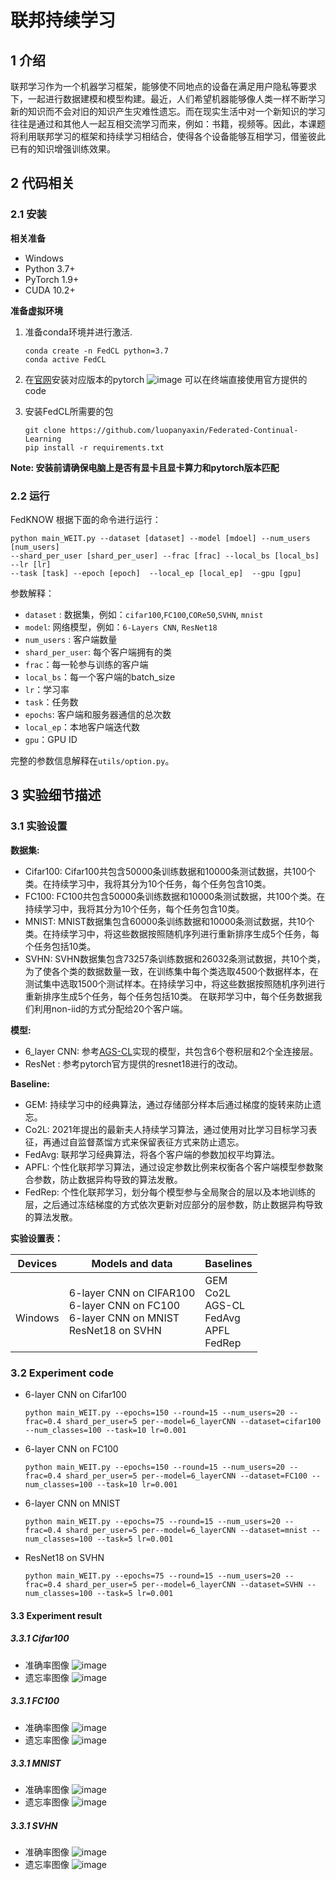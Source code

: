 # 联邦持续学习
## 1 介绍
联邦学习作为一个机器学习框架，能够使不同地点的设备在满足用户隐私等要求下，一起进行数据建模和模型构建。最近，人们希望机器能够像人类一样不断学习新的知识而不会对旧的知识产生灾难性遗忘。而在现实生活中对一个新知识的学习往往是通过和其他人一起互相交流学习而来，例如：书籍，视频等。因此，本课题将利用联邦学习的框架和持续学习相结合，使得各个设备能够互相学习，借鉴彼此已有的知识增强训练效果。
## 2 代码相关
### 2.1 安装
**相关准备**
- Windows 
- Python 3.7+
- PyTorch 1.9+
- CUDA 10.2+ 

**准备虚拟环境**
1. 准备conda环境并进行激活.
	```shell
	conda create -n FedCL python=3.7
	conda active FedCL
	```
2. 在[官网](https://pytorch.org/)安装对应版本的pytorch
![image](https://p3-juejin.byteimg.com/tos-cn-i-k3u1fbpfcp/0452f4e390ca4e7b9e9dce60f9a40c58~tplv-k3u1fbpfcp-zoom-1.image)
可以在终端直接使用官方提供的code
   
3.  安装FedCL所需要的包
	```shell
	git clone https://github.com/luopanyaxin/Federated-Continual-Learning
	pip install -r requirements.txt
	```
 **Note:  安装前请确保电脑上是否有显卡且显卡算力和pytorch版本匹配**
### 2.2 运行
FedKNOW 根据下面的命令进行运行：
```shell
python main_WEIT.py --dataset [dataset] --model [mdoel] --num_users [num_users]  
--shard_per_user [shard_per_user] --frac [frac] --local_bs [local_bs] --lr [lr] 
--task [task] --epoch [epoch]  --local_ep [local_ep]  --gpu [gpu]
```
参数解释：
- `dataset` : 数据集，例如：`cifar100`,`FC100`,`CORe50`,`SVHN`, `mnist`
- `model`: 网络模型，例如：`6-Layers CNN`, `ResNet18`
- `num_users` : 客户端数量
- `shard_per_user`: 每个客户端拥有的类
- `frac`：每一轮参与训练的客户端
- `local_bs`：每一个客户端的batch_size
- `lr`：学习率
- `task`：任务数
- `epochs`: 客户端和服务器通信的总次数
- `local_ep`：本地客户端迭代数
- `gpu`：GPU ID

完整的参数信息解释在`utils/option.py`。
## 3 实验细节描述
### 3.1 实验设置
**数据集:**
- Cifar100: Cifar100共包含50000条训练数据和10000条测试数据，共100个类。在持续学习中，我将其分为10个任务，每个任务包含10类。
- FC100: FC100共包含50000条训练数据和10000条测试数据，共100个类。在持续学习中，我将其分为10个任务，每个任务包含10类。
- MNIST: MNIST数据集包含60000条训练数据和10000条测试数据，共10个类。在持续学习中，将这些数据按照随机序列进行重新排序生成5个任务，每个任务包括10类。
- SVHN: SVHN数据集包含73257条训练数据和26032条测试数据，共10个类，为了使各个类的数据数量一致，在训练集中每个类选取4500个数据样本，在测试集中选取1500个测试样本。在持续学习中，将这些数据按照随机序列进行重新排序生成5个任务，每个任务包括10类。
在联邦学习中，每个任务数据我们利用non-iid的方式分配给20个客户端。

**模型:**
- 6_layer CNN: 参考[AGS-CL](https://arxiv.org/abs/2003.13726)实现的模型，共包含6个卷积层和2个全连接层。
- ResNet : 参考pytorch官方提供的resnet18进行的改动。

**Baseline:**
- GEM: 持续学习中的经典算法，通过存储部分样本后通过梯度的旋转来防止遗忘。
- Co2L: 2021年提出的最新夫人持续学习算法，通过使用对比学习目标学习表征，再通过自监督蒸馏方式来保留表征方式来防止遗忘。
- FedAvg: 联邦学习经典算法，将各个客户端的参数加权平均算法。
- APFL: 个性化联邦学习算法，通过设定参数比例来权衡各个客户端模型参数聚合参数，防止数据异构导致的算法发散。
- FedRep: 个性化联邦学习，划分每个模型参与全局聚合的层以及本地训练的层，之后通过冻结梯度的方式依次更新对应部分的层参数，防止数据异构导致的算法发散。

**实验设置表：**

|Devices|Models and data|Baselines|
|--|--|--|
|<br>Windows <br>|6-layer CNN on CIFAR100<br>6-layer CNN on FC100<br>6-layer CNN on MNIST<br>ResNet18 on SVHN|GEM<br>Co2L<br>AGS-CL<br>FedAvg<br>APFL<br>FedRep

### 3.2 Experiment code
- 6-layer CNN on Cifar100
	```shell
	python main_WEIT.py --epochs=150 --round=15 --num_users=20 --frac=0.4 shard_per_user=5 per--model=6_layerCNN --dataset=cifar100 --num_classes=100 --task=10 lr=0.001
	```
- 6-layer CNN on FC100
	```shell
	python main_WEIT.py --epochs=150 --round=15 --num_users=20 --frac=0.4 shard_per_user=5 per--model=6_layerCNN --dataset=FC100 --num_classes=100 --task=10 lr=0.001
	```
- 6-layer CNN on MNIST
	```shell
	python main_WEIT.py --epochs=75 --round=15 --num_users=20 --frac=0.4 shard_per_user=5 per--model=6_layerCNN --dataset=mnist --num_classes=100 --task=5 lr=0.001
	```
- ResNet18 on SVHN
	```shell
	python main_WEIT.py --epochs=75 --round=15 --num_users=20 --frac=0.4 shard_per_user=5 per--model=6_layerCNN --dataset=SVHN --num_classes=100 --task=5 lr=0.001
	```

#### 3.3 Experiment result 
##### 3.3.1 Cifar100
- 准确率图像
    ![image](https://github.com/luopanyaxin/Federated-Continual-Learning/blob/main/Experiment/cifar100.png)
- 遗忘率图像
    ![image](https://github.com/luopanyaxin/Federated-Continual-Learning/blob/main/Experiment/cifar100_fr.png)
##### 3.3.1 FC100
- 准确率图像
    ![image](https://github.com/luopanyaxin/Federated-Continual-Learning/blob/main/Experiment/FC100.png)
- 遗忘率图像
    ![image](https://github.com/luopanyaxin/Federated-Continual-Learning/blob/main/Experiment/FC100_fr.png)
##### 3.3.1 MNIST
- 准确率图像
    ![image](https://github.com/luopanyaxin/Federated-Continual-Learning/blob/main/Experiment/MNIST.png)
- 遗忘率图像
    ![image](https://github.com/luopanyaxin/Federated-Continual-Learning/blob/main/Experiment/MNIST_fr.png)
##### 3.3.1 SVHN
- 准确率图像
     ![image](https://github.com/luopanyaxin/Federated-Continual-Learning/blob/main/Experiment/SVHN.png)
- 遗忘率图像
     ![image](https://github.com/luopanyaxin/Federated-Continual-Learning/blob/main/Experiment/SVHN_fr.png)



